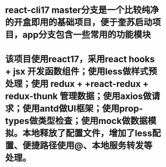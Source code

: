 # react-cli17 master分支是一个比较纯净的开盒即用的基础项目，便于奎苏启动项目，app分支包含一些常用的功能模块
# 该项目使用react17，采用react hooks + jsx 开发函数组件；使用less做样式预处理；使用 redux + +react-redux + redux-thunk 管理数据；使用axios做请求；使用antd做UI框架；使用prop-types做类型检查；使用mock做数据模拟。本地释放了配置文件，增加了less配置、便捷路径使用@、本地服务转发等处理。




